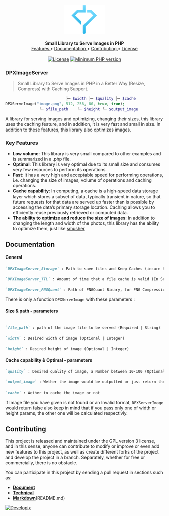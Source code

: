 <p align="center">
    <a href="https://github.com/Developix-ir">
        <img src="Assets/DP_Colorite.svg" alt="Developix" width="128">
    </a>
    <br>
    <br>
    <b>Small Library to Serve Images in PHP</b>
    <br>
    <a href="https://github.com/Developix-ir/DPXImageServer#key-features">
        Features
    </a>
    •
    <a href="https://github.com/Developix-ir/DPXImageServer#documentation">
        Documentation
    </a>
    •
    <a href="https://github.com/Developix-ir/DPXImageServer#contributing">
        Contributing
    </a>
    •
    <a href="LICENSE.md">
        License
    </a>
    <br>
    <br>
    <a href="https://github.com/developix-ir/DPXImageServer/blob/main/LICENSE.md"><img src="https://img.shields.io/badge/license-GPL-blue.svg" alt="License"></a>
    <a href="https://www.php.net/releases/7_1_0.php"><img src="https://img.shields.io/badge/php-%3E%3D_7.1.0-8892BF.svg" alt="Minimum PHP version"> </a>
</p>

### DPXImageServer

> Small Library to Serve Images in PHP in a Better Way (Resize, Compress) with Caching Support.

```PHP
                           ├─ $width ├─ $quality ├─ $cache
DPXServeImage("image.png", 512, 256, 80, true, true);
               └─ $file_path    └─ $height └─ $output_image
```

A library for serving images and optimizing, changing their sizes, this library uses the caching feature, and in addition, it is very fast and small in size. In addition to these features, this library also optimizes images.

### Key Features

- **Low volume**: This library is very small compared to other examples and is summarized in a .php file.
- **Optimal**: This library is very optimal due to its small size and consumes very few resources to perform its operations.
- **Fast**: It has a very high and acceptable speed for performing operations, i.e. changing the size of images, volume of operations and caching operations.
- **Cache capability**: In computing, a cache is a high-speed data storage layer which stores a subset of data, typically transient in nature, so that future requests for that data are served up faster than is possible by accessing the data’s primary storage location. Caching allows you to efficiently reuse previously retrieved or computed data.
- **The ability to optimize and reduce the size of images**: In addition to changing the length and width of the photos, this library has the ability to optimize them, just like [smusher](https://smusher.ir/about)


## Documentation

#### General

```markdown
`DPXImageServer_Storage` : Path to save files and Keep Caches (insure that it is writable)  
  
`DPXImageServer_TTL` : Amount of time that a file cache is valid (In Seconds), Set it to 0 to disable caching (ofcourse if you lost your mind ! why would you disable cache ?)  
  
`DPXImageServer_PNGQuant` : Path of PNGQuant Binary, for PNG Compression we use libpngquant and has to be installed on the Server, Otherwise the uncompressed image would be returned  

```
  
There is only a function `DPXServeImage` with these parameters :  

#### Size & path - parameters

```markdown

`file_path` : path of the image file to be served (Required | String)  
  
`width` : Desired width of image (Optional | Integer)  
  
`height` : Desired height of image (Optional | Integer)    

```
  
#### Cache capability & Optimal - parameters
  
```markdown
`quality` : Desired quality of image, a Number between 10-100 (Optional | Integer)
  
`output_image` : Wether the image would be outputted or just return the string of the image  
  
`cache` : Wether to cache the image or not  

```
  
if Image file you have given is not found or an Invalid format, `DPXServerImage` would return false
also keep in mind that if you pass only one of width or height params, the other one will be calculated respectivly.

## Contributing

This project is released and maintained under the GPL version 3 license, and in this sense, anyone can contribute to modify or improve or even add new features to this project, as well as create different forks of the project and develop the project in a branch. Separately, whether for free or commercially, there is no obstacle.

You can participate in this project by sending a pull request in sections such as:

- [**Document**](https://github.com/Developix-ir/DPXImageServer#documentation)
- [**Technical**](https://github.com/Developix-ir/DPXImageServer/blob/main/DPXImageServer.php)
- [**Markdown**](https://github.com/Developix-ir/DPXImageServer/blob/main/README.md)(README.md)

[![Developix](https://forthebadge.com/images/badges/built-with-love.svg)](https://developix.ir)
